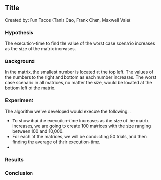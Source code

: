 ## Title
Created by: Fun Tacos (Tania Cao, Frank Chen, Maxwell Vale)

### Hypothesis
The execution-time to find the value of the worst case scenario increases as the size of the matrix increases.

### Background
In the matrix, the smallest number is located at the top left. The values of the numbers to the right and bottom as each number increases. The worst case scenario in all matrices, no matter the size, would be located at the bottom left of the matrix.

### Experiment
The algorithm we've developed would execute the following...
* To show that the execution-time increases as the size of the matrix increases, we are going to create 100 matrices with the size ranging between 100 and 10,000.
* For each of the matrices, we will be conducting 50 trials, and then finding the average of their execution-time.
*

### Results


### Conclusion

